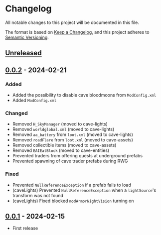 # Changelog

All notable changes to this project will be documented in this file.

The format is based on [Keep a Changelog](https://keepachangelog.com/en/1.1.0/), and this project adheres to [Semantic Versioning](https://semver.org/spec/v2.0.0.html).

## [Unreleased]

## [0.0.2] - 2024-02-21

### Added
- Added the possibility to disable cave bloodmoons from `ModConfig.xml`
- Added `ModConfig.xml`

### Changed
- Removed `H_SkyManager` (moved to cave-lights)
- Removed `worldglobal.xml` (moved to cave-lights)
- Removed `aa_battery` from `loot.xml` (moved to cave-lights)
- Removed `roadFlare` from `loot.xml` (moved to cave-assets)
- Removed collectible items (moved to cave-assets)
- Removed `EAIEatBlock` (moved to cave-entities)
- Prevented traders from offering quests at underground prefabs
- Prevented spawning of cave trader prefabs during RWG

### Fixed
- Prevented `NullReferenceException` if a prefab fails to load
- (caveLights) Prevented `NullReferenceException` when a `lightSource`'s transform was not found
- (caveLights) Fixed blocked `modArmorNightVision` turning on


## [0.0.1] - 2024-02-15

- First release


[unreleased]: https://github.com/VisualDev-FR/7D2D-Procedural-Caves/compare/master...unreleased
[0.0.2]: https://github.com/VisualDev-FR/7D2D-Procedural-Caves/compare/0.0.1...0.0.2
[0.0.1]: https://github.com/VisualDev-FR/7D2D-Procedural-Caves/tree/0.0.1
